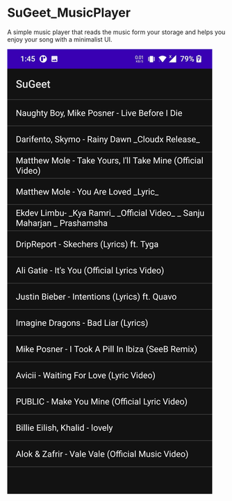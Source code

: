 # SuGeet_MusicPlayer
A simple music player that reads the music form your storage and helps you enjoy your song with a minimalist UI.

![](demo3.jpg)
